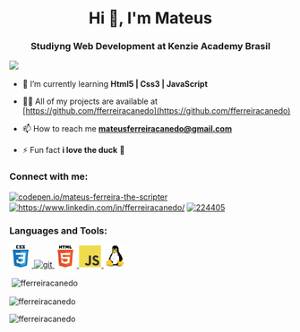 <h1 align="center">Hi 👋, I'm Mateus</h1>
<h3 align="center">Studiyng Web Development at Kenzie Academy Brasil</h3>


![](https://komarev.com/ghpvc/?username=fferreiracanedo)


- 🌱 I’m currently learning **Html5 | Css3 | JavaScript**

- 👨‍💻 All of my projects are available at [https://github.com/fferreiracanedo](https://github.com/fferreiracanedo)

- 📫 How to reach me **mateusferreiracanedo@gmail.com**

- ⚡ Fun fact **i love the duck** 🦆

<h3 align="left">Connect with me:</h3>
<p align="left">
<a href="https://codepen.io/codepen.io/mateus-ferreira-the-scripter" target="blank"><img align="center" src="https://raw.githubusercontent.com/rahuldkjain/github-profile-readme-generator/master/src/images/icons/Social/codepen.svg" alt="codepen.io/mateus-ferreira-the-scripter" height="30" width="40" /></a>
<a href="https://linkedin.com/in/https://www.linkedin.com/in/fferreiracanedo/" target="blank"><img align="center" src="https://raw.githubusercontent.com/rahuldkjain/github-profile-readme-generator/master/src/images/icons/Social/linked-in-alt.svg" alt="https://www.linkedin.com/in/fferreiracanedo/" height="30" width="40" /></a>
<a href="https://stackoverflow.com/users/224405" target="blank"><img align="center" src="https://raw.githubusercontent.com/rahuldkjain/github-profile-readme-generator/master/src/images/icons/Social/stack-overflow.svg" alt="224405" height="30" width="40" /></a>
</p>

<h3 align="left">Languages and Tools:</h3>
<p align="left"> <a href="https://www.w3schools.com/css/" target="_blank" rel="noreferrer"> <img src="https://raw.githubusercontent.com/devicons/devicon/master/icons/css3/css3-original-wordmark.svg" alt="css3" width="40" height="40"/> </a> <a href="https://git-scm.com/" target="_blank" rel="noreferrer"> <img src="https://www.vectorlogo.zone/logos/git-scm/git-scm-icon.svg" alt="git" width="40" height="40"/> </a> <a href="https://www.w3.org/html/" target="_blank" rel="noreferrer"> <img src="https://raw.githubusercontent.com/devicons/devicon/master/icons/html5/html5-original-wordmark.svg" alt="html5" width="40" height="40"/> </a> <a href="https://developer.mozilla.org/en-US/docs/Web/JavaScript" target="_blank" rel="noreferrer"> <img src="https://raw.githubusercontent.com/devicons/devicon/master/icons/javascript/javascript-original.svg" alt="javascript" width="40" height="40"/> </a> <a href="https://www.linux.org/" target="_blank" rel="noreferrer"> <img src="https://raw.githubusercontent.com/devicons/devicon/master/icons/linux/linux-original.svg" alt="linux" width="40" height="40"/> </a> </p>



<p>&nbsp;<img align="center" src="https://github-readme-stats.vercel.app/api?username=fferreiracanedo&show_icons=true&locale=en" alt="fferreiracanedo" /></p>

<p><img align="center" src="https://github-readme-streak-stats.herokuapp.com/?user=fferreiracanedo&" alt="fferreiracanedo" /></p>
<p><img align="left" src="https://github-readme-stats.vercel.app/api/top-langs?username=fferreiracanedo&show_icons=true&locale=en&layout=compact" alt="fferreiracanedo" /></p>
